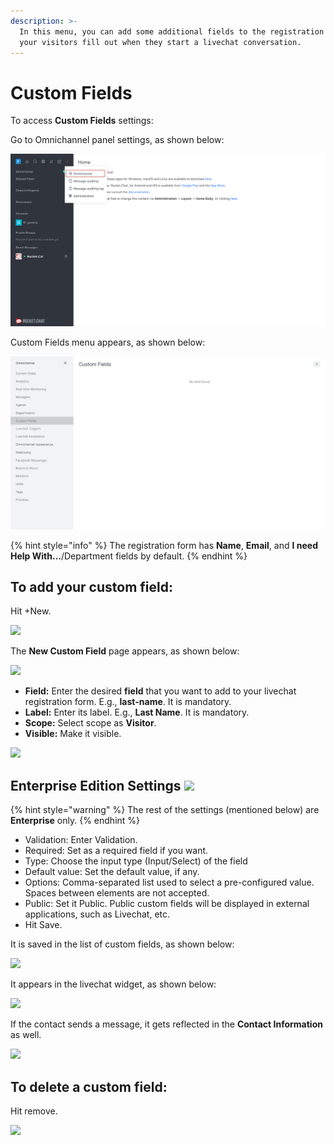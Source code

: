 ```yaml
---
description: >-
  In this menu, you can add some additional fields to the registration form that
  your visitors fill out when they start a livechat conversation.
---
```


# Custom Fields

To access **Custom Fields** settings:

Go to Omnichannel panel settings, as shown below:

![](<../../.gitbook/assets/0 (8) (5) (5) (5) (5) (5) (4) (4) (1) (1) (1) (1) (12) (10) (18) (1).png>)

Custom Fields menu appears, as shown below:

![](<../../.gitbook/assets/1 (7).png>)

{% hint style="info" %}
The registration form has **Name**, **Email**, and **I need Help With…**/Department fields by default.
{% endhint %}

## To add your custom field:

Hit +New.

![](<../../.gitbook/assets/2022-01-23\_18-36-40 (1) (1).png>)

The **New Custom Field** page appears, as shown below:

![](../../.gitbook/assets/2022-01-23\_18-47-17.png)

* **Field:** Enter the desired **field** that you want to add to your livechat registration form. E.g., **last-name**. It is mandatory.
* **Label:** Enter its label. E.g., **Last Name**. It is mandatory.
* **Scope:** Select scope as **Visitor**.
* **Visible:** Make it visible.

![](../../.gitbook/assets/2022-01-23\_18-44-32.png)

## Enterprise Edition Settings ![](../../.gitbook/assets/2022-01-23\_20-47-25.png)

{% hint style="warning" %}
The rest of the settings (mentioned below) are **Enterprise** only.
{% endhint %}

* Validation: Enter Validation.
* Required: Set as a required field if you want.
* Type: Choose the input type (Input/Select) of the field
* Default value: Set the default value, if any.
* Options: Comma-separated list used to select a pre-configured value. Spaces between elements are not accepted.
* Public: Set it Public. Public custom fields will be displayed in external applications, such as Livechat, etc.
* Hit Save.

It is saved in the list of custom fields, as shown below:

![](../../.gitbook/assets/2022-01-23\_21-00-43.png)

It appears in the livechat widget, as shown below:

![](<../../.gitbook/assets/2022-01-23\_21-10-25 (2).png>)

If the contact sends a message, it gets reflected in the **Contact Information** as well.

![](<../../.gitbook/assets/2022-01-23\_21-13-12 (1).png>)

## To delete a custom field:

Hit remove.

![](<../../.gitbook/assets/2022-01-23\_21-00-43 (2).png>)
